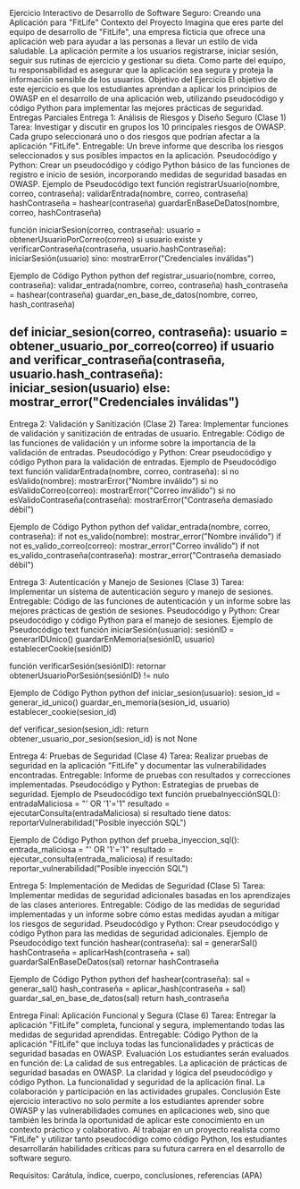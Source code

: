 Ejercicio Interactivo de Desarrollo de Software Seguro: Creando una Aplicación para "FitLife"
Contexto del Proyecto
Imagina que eres parte del equipo de desarrollo de "FitLife", una empresa ficticia que ofrece una aplicación web para ayudar a las personas a llevar un estilo de vida saludable. La aplicación permite a los usuarios registrarse, iniciar sesión, seguir sus rutinas de ejercicio y gestionar su dieta. Como parte del equipo, tu responsabilidad es asegurar que la aplicación sea segura y proteja la información sensible de los usuarios.
Objetivo del Ejercicio
El objetivo de este ejercicio es que los estudiantes aprendan a aplicar los principios de OWASP en el desarrollo de una aplicación web, utilizando pseudocódigo y código Python para implementar las mejores prácticas de seguridad.
Entregas Parciales
Entrega 1: Análisis de Riesgos y Diseño Seguro (Clase 1)
Tarea: Investigar y discutir en grupos los 10 principales riesgos de OWASP. Cada grupo seleccionará uno o dos riesgos que podrían afectar a la aplicación "FitLife".
Entregable: Un breve informe que describa los riesgos seleccionados y sus posibles impactos en la aplicación.
Pseudocódigo y Python: Crear un pseudocódigo y código Python básico de las funciones de registro e inicio de sesión, incorporando medidas de seguridad basadas en OWASP.
Ejemplo de Pseudocódigo
text
función registrarUsuario(nombre, correo, contraseña):
    validarEntrada(nombre, correo, contraseña)
    hashContraseña = hashear(contraseña)
    guardarEnBaseDeDatos(nombre, correo, hashContraseña)

función iniciarSesion(correo, contraseña):
    usuario = obtenerUsuarioPorCorreo(correo)
    si usuario existe y verificarContraseña(contraseña, usuario.hashContraseña):
        iniciarSesión(usuario)
    sino:
        mostrarError("Credenciales inválidas")

Ejemplo de Código Python
python
def registrar_usuario(nombre, correo, contraseña):
    validar_entrada(nombre, correo, contraseña)
    hash_contraseña = hashear(contraseña)
    guardar_en_base_de_datos(nombre, correo, hash_contraseña)

def iniciar_sesion(correo, contraseña):
    usuario = obtener_usuario_por_correo(correo)
    if usuario and verificar_contraseña(contraseña, usuario.hash_contraseña):
        iniciar_sesion(usuario)
    else:
        mostrar_error("Credenciales inválidas")
------------------------------------------------------------------------------------------------------------------------
Entrega 2: Validación y Sanitización (Clase 2)
Tarea: Implementar funciones de validación y sanitización de entradas de usuario.
Entregable: Código de las funciones de validación y un informe sobre la importancia de la validación de entradas.
Pseudocódigo y Python: Crear pseudocódigo y código Python para la validación de entradas.
Ejemplo de Pseudocódigo
text
función validarEntrada(nombre, correo, contraseña):
    si no esValido(nombre):
        mostrarError("Nombre inválido")
    si no esValidoCorreo(correo):
        mostrarError("Correo inválido")
    si no esValidoContraseña(contraseña):
        mostrarError("Contraseña demasiado débil")

Ejemplo de Código Python
python
def validar_entrada(nombre, correo, contraseña):
    if not es_valido(nombre):
        mostrar_error("Nombre inválido")
    if not es_valido_correo(correo):
        mostrar_error("Correo inválido")
    if not es_valido_contraseña(contraseña):
        mostrar_error("Contraseña demasiado débil")

Entrega 3: Autenticación y Manejo de Sesiones (Clase 3)
Tarea: Implementar un sistema de autenticación seguro y manejo de sesiones.
Entregable: Código de las funciones de autenticación y un informe sobre las mejores prácticas de gestión de sesiones.
Pseudocódigo y Python: Crear pseudocódigo y código Python para el manejo de sesiones.
Ejemplo de Pseudocódigo
text
función iniciarSesión(usuario):
    sesiónID = generarIDUnico()
    guardarEnMemoria(sesiónID, usuario)
    establecerCookie(sesiónID)

función verificarSesión(sesiónID):
    retornar obtenerUsuarioPorSesión(sesiónID) != nulo

Ejemplo de Código Python
python
def iniciar_sesion(usuario):
    sesion_id = generar_id_unico()
    guardar_en_memoria(sesion_id, usuario)
    establecer_cookie(sesion_id)

def verificar_sesion(sesion_id):
    return obtener_usuario_por_sesion(sesion_id) is not None

Entrega 4: Pruebas de Seguridad (Clase 4)
Tarea: Realizar pruebas de seguridad en la aplicación "FitLife" y documentar las vulnerabilidades encontradas.
Entregable: Informe de pruebas con resultados y correcciones implementadas.
Pseudocódigo y Python: Estrategias de pruebas de seguridad.
Ejemplo de Pseudocódigo
text
función pruebaInyecciónSQL():
    entradaMaliciosa = "' OR '1'='1"
    resultado = ejecutarConsulta(entradaMaliciosa)
    si resultado tiene datos:
        reportarVulnerabilidad("Posible inyección SQL")

Ejemplo de Código Python
python
def prueba_inyeccion_sql():
    entrada_maliciosa = "' OR '1'='1"
    resultado = ejecutar_consulta(entrada_maliciosa)
    if resultado:
        reportar_vulnerabilidad("Posible inyección SQL")

Entrega 5: Implementación de Medidas de Seguridad (Clase 5)
Tarea: Implementar medidas de seguridad adicionales basadas en los aprendizajes de las clases anteriores.
Entregable: Código de las medidas de seguridad implementadas y un informe sobre cómo estas medidas ayudan a mitigar los riesgos de seguridad.
Pseudocódigo y Python: Crear pseudocódigo y código Python para las medidas de seguridad adicionales.
Ejemplo de Pseudocódigo
text
función hashear(contraseña):
    sal = generarSal()
    hashContraseña = aplicarHash(contraseña + sal)
    guardarSalEnBaseDeDatos(sal)
    retornar hashContraseña

Ejemplo de Código Python
python
def hashear(contraseña):
    sal = generar_sal()
    hash_contraseña = aplicar_hash(contraseña + sal)
    guardar_sal_en_base_de_datos(sal)
    return hash_contraseña

Entrega Final: Aplicación Funcional y Segura (Clase 6)
Tarea: Entregar la aplicación "FitLife" completa, funcional y segura, implementando todas las medidas de seguridad aprendidas.
Entregable: Código Python de la aplicación "FitLife" que incluya todas las funcionalidades y prácticas de seguridad basadas en OWASP.
Evaluación
Los estudiantes serán evaluados en función de:
La calidad de sus entregables.
La aplicación de prácticas de seguridad basadas en OWASP.
La claridad y lógica del pseudocódigo y código Python.
La funcionalidad y seguridad de la aplicación final.
La colaboración y participación en las actividades grupales.
Conclusión
Este ejercicio interactivo no solo permite a los estudiantes aprender sobre OWASP y las vulnerabilidades comunes en aplicaciones web, sino que también les brinda la oportunidad de aplicar este conocimiento en un contexto práctico y colaborativo. Al trabajar en un proyecto realista como "FitLife" y utilizar tanto pseudocódigo como código Python, los estudiantes desarrollarán habilidades críticas para su futura carrera en el desarrollo de software seguro.

Requisitos:
Carátula, índice, cuerpo, conclusiones, referencias (APA)
